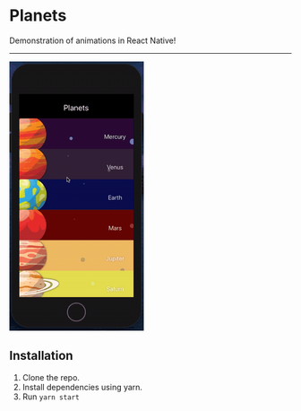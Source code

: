 # Planets
Demonstration of animations in React Native!

---

![Image of modern feed in action](./assets/appDemo.gif)

## Installation

1. Clone the repo.
2. Install dependencies using yarn.
3. Run `yarn start`
